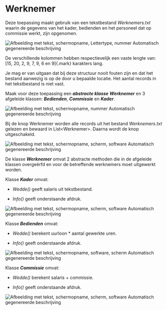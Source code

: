 # Werknemer

Deze toepassing maakt gebruik van een tekstbestand *Werknemers.txt*
waarin de gegevens van het kader, bedienden en het personeel dat op
commissie werkt, zijn opgenomen.

![Afbeelding met tekst, schermopname, Lettertype, nummer Automatisch
gegenereerde
beschrijving](./media/image1.png)

De verschillende kolommen hebben respectievelijk een vaste lengte van:
[15, 20, 2, 9, 7, 9, 6 en 9]{.mark} karakters lang.

Je mag er van uitgaan dat bij deze structuur nooit fouten zijn en dat
het bestand aanwezig is op de door u bepaalde locatie. Het aantal
records in het tekstbestand is niet vast.

Maak voor deze toepassing een ***abstracte klasse*** ***Werknemer*** en
3 afgeleide klassen: ***Bedienden***, ***Commissie*** en ***Kader***.

![Afbeelding met tekst, schermopname, nummer Automatisch gegenereerde
beschrijving](./media/image2.png)

Bij de knop Werknemer worden alle records uit het bestand
*Werknemers.txt* gelezen en bewaard in List\<Werknemer\>. Daarna wordt
de knop uitgeschakeld.

![Afbeelding met tekst, schermopname, scherm, software Automatisch
gegenereerde beschrijving](./media/image3.png)

De klasse ***Werknemer*** omvat 2 abstracte methoden die in de afgeleide
klassen overgeërfd en voor de betreffende werknemers moet uitgewerkt
worden.

Klasse ***Kader*** omvat:

-   *Wedde()* geeft salaris uit tekstbestand.

-   *Info()* geeft onderstaande afdruk.

![Afbeelding met tekst, schermopname, scherm, software Automatisch
gegenereerde beschrijving](./media/image4.png)

Klasse ***Bedienden*** omvat:

-   *Wedde()* berekent uurloon \* aantal gewerkte uren.

-   *Info()* geeft onderstaande afdruk.

![Afbeelding met tekst, schermopname, software, scherm Automatisch
gegenereerde beschrijving](./media/image5.png)

Klasse ***Commissie*** omvat:

-   *Wedde()* berekent salaris + commissie.

-   *Info()* geeft onderstaande afdruk.

![Afbeelding met tekst, schermopname, scherm, software Automatisch
gegenereerde beschrijving](./media/image6.png)
